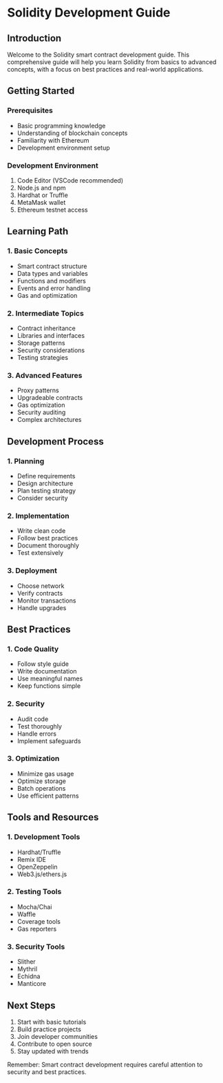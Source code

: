 # Solidity Development Guide

## Introduction

Welcome to the Solidity smart contract development guide. This comprehensive guide will help you learn Solidity from basics to advanced concepts, with a focus on best practices and real-world applications.

## Getting Started

### Prerequisites
- Basic programming knowledge
- Understanding of blockchain concepts
- Familiarity with Ethereum
- Development environment setup

### Development Environment
1. Code Editor (VSCode recommended)
2. Node.js and npm
3. Hardhat or Truffle
4. MetaMask wallet
5. Ethereum testnet access

## Learning Path

### 1. Basic Concepts
- Smart contract structure
- Data types and variables
- Functions and modifiers
- Events and error handling
- Gas and optimization

### 2. Intermediate Topics
- Contract inheritance
- Libraries and interfaces
- Storage patterns
- Security considerations
- Testing strategies

### 3. Advanced Features
- Proxy patterns
- Upgradeable contracts
- Gas optimization
- Security auditing
- Complex architectures

## Development Process

### 1. Planning
- Define requirements
- Design architecture
- Plan testing strategy
- Consider security

### 2. Implementation
- Write clean code
- Follow best practices
- Document thoroughly
- Test extensively

### 3. Deployment
- Choose network
- Verify contracts
- Monitor transactions
- Handle upgrades

## Best Practices

### 1. Code Quality
- Follow style guide
- Write documentation
- Use meaningful names
- Keep functions simple

### 2. Security
- Audit code
- Test thoroughly
- Handle errors
- Implement safeguards

### 3. Optimization
- Minimize gas usage
- Optimize storage
- Batch operations
- Use efficient patterns

## Tools and Resources

### 1. Development Tools
- Hardhat/Truffle
- Remix IDE
- OpenZeppelin
- Web3.js/ethers.js

### 2. Testing Tools
- Mocha/Chai
- Waffle
- Coverage tools
- Gas reporters

### 3. Security Tools
- Slither
- Mythril
- Echidna
- Manticore

## Next Steps

1. Start with basic tutorials
2. Build practice projects
3. Join developer communities
4. Contribute to open source
5. Stay updated with trends

Remember: Smart contract development requires careful attention to security and best practices. 
